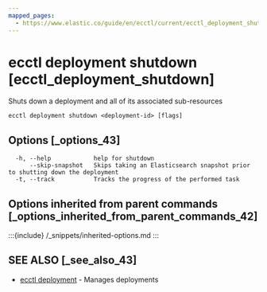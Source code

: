 ```yaml
---
mapped_pages:
  - https://www.elastic.co/guide/en/ecctl/current/ecctl_deployment_shutdown.html
---
```


# ecctl deployment shutdown [ecctl_deployment_shutdown]

Shuts down a deployment and all of its associated sub-resources

```
ecctl deployment shutdown <deployment-id> [flags]
```


## Options [_options_43]

```
  -h, --help            help for shutdown
      --skip-snapshot   Skips taking an Elasticsearch snapshot prior to shutting down the deployment
  -t, --track           Tracks the progress of the performed task
```


## Options inherited from parent commands [_options_inherited_from_parent_commands_42]

:::{include} /_snippets/inherited-options.md
:::


## SEE ALSO [_see_also_43]

* [ecctl deployment](/reference/ecctl_deployment.md)	 - Manages deployments

